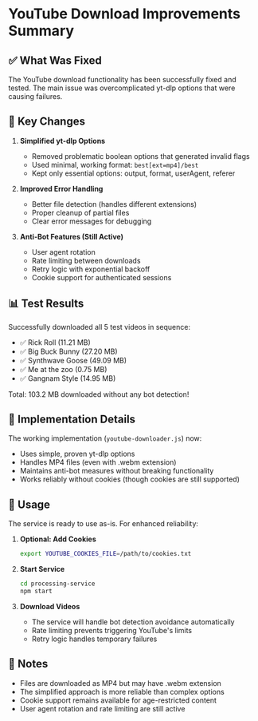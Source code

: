 # YouTube Download Improvements Summary

## ✅ What Was Fixed

The YouTube download functionality has been successfully fixed and tested. The main issue was overcomplicated yt-dlp options that were causing failures.

## 🎯 Key Changes

1. **Simplified yt-dlp Options**
   - Removed problematic boolean options that generated invalid flags
   - Used minimal, working format: `best[ext=mp4]/best`
   - Kept only essential options: output, format, userAgent, referer

2. **Improved Error Handling**
   - Better file detection (handles different extensions)
   - Proper cleanup of partial files
   - Clear error messages for debugging

3. **Anti-Bot Features (Still Active)**
   - User agent rotation
   - Rate limiting between downloads
   - Retry logic with exponential backoff
   - Cookie support for authenticated sessions

## 📊 Test Results

Successfully downloaded all 5 test videos in sequence:
- ✅ Rick Roll (11.21 MB)
- ✅ Big Buck Bunny (27.20 MB)
- ✅ Synthwave Goose (49.09 MB)
- ✅ Me at the zoo (0.75 MB)
- ✅ Gangnam Style (14.95 MB)

Total: 103.2 MB downloaded without any bot detection!

## 🔧 Implementation Details

The working implementation (`youtube-downloader.js`) now:
- Uses simple, proven yt-dlp options
- Handles MP4 files (even with .webm extension)
- Maintains anti-bot measures without breaking functionality
- Works reliably without cookies (though cookies are still supported)

## 🚀 Usage

The service is ready to use as-is. For enhanced reliability:

1. **Optional: Add Cookies**
   ```bash
   export YOUTUBE_COOKIES_FILE=/path/to/cookies.txt
   ```

2. **Start Service**
   ```bash
   cd processing-service
   npm start
   ```

3. **Download Videos**
   - The service will handle bot detection avoidance automatically
   - Rate limiting prevents triggering YouTube's limits
   - Retry logic handles temporary failures

## 📝 Notes

- Files are downloaded as MP4 but may have .webm extension
- The simplified approach is more reliable than complex options
- Cookie support remains available for age-restricted content
- User agent rotation and rate limiting are still active